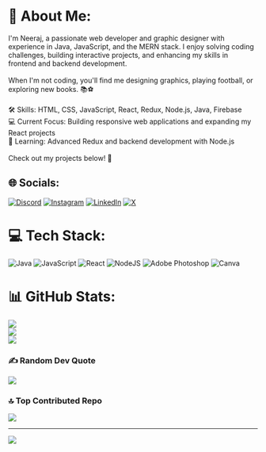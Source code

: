 # 💫 About Me:
I'm Neeraj, a passionate web developer and graphic designer with experience in Java, JavaScript, and the MERN stack. I enjoy solving coding challenges, building interactive projects, and enhancing my skills in frontend and backend development.<br><br>When I'm not coding, you'll find me designing graphics, playing football, or exploring new books. 📚⚽<br><br>🛠️ Skills: HTML, CSS, JavaScript, React, Redux, Node.js, Java, Firebase<br>💻 Current Focus: Building responsive web applications and expanding my React projects<br>🌱 Learning: Advanced Redux and backend development with Node.js<br><br>Check out my projects below! 🚀


## 🌐 Socials:
[![Discord](https://img.shields.io/badge/Discord-%237289DA.svg?logo=discord&logoColor=white)](https://discord.gg/azure4304) [![Instagram](https://img.shields.io/badge/Instagram-%23E4405F.svg?logo=Instagram&logoColor=white)](https://instagram.com/zeer4j) [![LinkedIn](https://img.shields.io/badge/LinkedIn-%230077B5.svg?logo=linkedin&logoColor=white)](https://linkedin.com/in/neeraj-singh-04) [![X](https://img.shields.io/badge/X-black.svg?logo=X&logoColor=white)](https://x.com/nesi04) 

# 💻 Tech Stack:
![Java](https://img.shields.io/badge/java-%23ED8B00.svg?style=for-the-badge&logo=openjdk&logoColor=white) ![JavaScript](https://img.shields.io/badge/javascript-%23323330.svg?style=for-the-badge&logo=javascript&logoColor=%23F7DF1E) ![React](https://img.shields.io/badge/react-%2320232a.svg?style=for-the-badge&logo=react&logoColor=%2361DAFB) ![NodeJS](https://img.shields.io/badge/node.js-6DA55F?style=for-the-badge&logo=node.js&logoColor=white) ![Adobe Photoshop](https://img.shields.io/badge/adobe%20photoshop-%2331A8FF.svg?style=for-the-badge&logo=adobe%20photoshop&logoColor=white) ![Canva](https://img.shields.io/badge/Canva-%2300C4CC.svg?style=for-the-badge&logo=Canva&logoColor=white)
# 📊 GitHub Stats:
![](https://github-readme-stats.vercel.app/api?username=nesi04&theme=dark&hide_border=false&include_all_commits=false&count_private=false)<br/>
![](https://github-readme-streak-stats.herokuapp.com/?user=nesi04&theme=dark&hide_border=false)<br/>
![](https://github-readme-stats.vercel.app/api/top-langs/?username=nesi04&theme=dark&hide_border=false&include_all_commits=false&count_private=false&layout=compact)

### ✍️ Random Dev Quote
![](https://quotes-github-readme.vercel.app/api?type=horizontal&theme=radical)

### 🔝 Top Contributed Repo
![](https://github-contributor-stats.vercel.app/api?username=nesi04&limit=5&theme=dark&combine_all_yearly_contributions=true)

---
[![](https://visitcount.itsvg.in/api?id=nesi04&icon=0&color=0)](https://visitcount.itsvg.in)

<!-- Proudly created with GPRM ( https://gprm.itsvg.in ) -->
